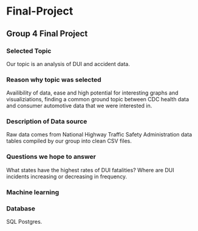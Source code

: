 # Final-Project
## Group 4 Final Project


### Selected Topic
Our topic is an analysis of DUI and accident data.

### Reason why topic was selected 
Availibility of data, ease and high potential for interesting graphs and visualiziations, finding a common ground topic between CDC health data and consumer automotive data that we were interested in.

### Description of Data source
Raw data comes from National Highway Traffic Safety Administration data tables compiled by our group into clean CSV files.

### Questions we hope to answer
What states have the highest rates of DUI fatalities? Where are DUI incidents increasing or decreasing in frequency.

### Machine learning 

### Database
SQL Postgres.
